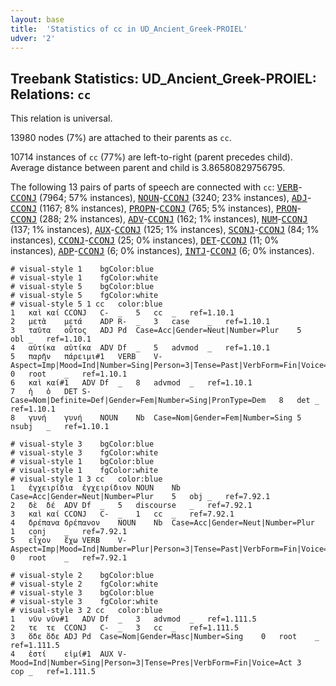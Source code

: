 ```yaml
---
layout: base
title:  'Statistics of cc in UD_Ancient_Greek-PROIEL'
udver: '2'
---
```


## Treebank Statistics: UD_Ancient_Greek-PROIEL: Relations: `cc`

This relation is universal.

13980 nodes (7%) are attached to their parents as `cc`.

10714 instances of `cc` (77%) are left-to-right (parent precedes child).
Average distance between parent and child is 3.86580829756795.

The following 13 pairs of parts of speech are connected with `cc`: <tt><a href="grc_proiel-pos-VERB.html">VERB</a></tt>-<tt><a href="grc_proiel-pos-CCONJ.html">CCONJ</a></tt> (7964; 57% instances), <tt><a href="grc_proiel-pos-NOUN.html">NOUN</a></tt>-<tt><a href="grc_proiel-pos-CCONJ.html">CCONJ</a></tt> (3240; 23% instances), <tt><a href="grc_proiel-pos-ADJ.html">ADJ</a></tt>-<tt><a href="grc_proiel-pos-CCONJ.html">CCONJ</a></tt> (1167; 8% instances), <tt><a href="grc_proiel-pos-PROPN.html">PROPN</a></tt>-<tt><a href="grc_proiel-pos-CCONJ.html">CCONJ</a></tt> (765; 5% instances), <tt><a href="grc_proiel-pos-PRON.html">PRON</a></tt>-<tt><a href="grc_proiel-pos-CCONJ.html">CCONJ</a></tt> (288; 2% instances), <tt><a href="grc_proiel-pos-ADV.html">ADV</a></tt>-<tt><a href="grc_proiel-pos-CCONJ.html">CCONJ</a></tt> (162; 1% instances), <tt><a href="grc_proiel-pos-NUM.html">NUM</a></tt>-<tt><a href="grc_proiel-pos-CCONJ.html">CCONJ</a></tt> (137; 1% instances), <tt><a href="grc_proiel-pos-AUX.html">AUX</a></tt>-<tt><a href="grc_proiel-pos-CCONJ.html">CCONJ</a></tt> (125; 1% instances), <tt><a href="grc_proiel-pos-SCONJ.html">SCONJ</a></tt>-<tt><a href="grc_proiel-pos-CCONJ.html">CCONJ</a></tt> (84; 1% instances), <tt><a href="grc_proiel-pos-CCONJ.html">CCONJ</a></tt>-<tt><a href="grc_proiel-pos-CCONJ.html">CCONJ</a></tt> (25; 0% instances), <tt><a href="grc_proiel-pos-DET.html">DET</a></tt>-<tt><a href="grc_proiel-pos-CCONJ.html">CCONJ</a></tt> (11; 0% instances), <tt><a href="grc_proiel-pos-ADP.html">ADP</a></tt>-<tt><a href="grc_proiel-pos-CCONJ.html">CCONJ</a></tt> (6; 0% instances), <tt><a href="grc_proiel-pos-INTJ.html">INTJ</a></tt>-<tt><a href="grc_proiel-pos-CCONJ.html">CCONJ</a></tt> (6; 0% instances).


~~~ conllu
# visual-style 1	bgColor:blue
# visual-style 1	fgColor:white
# visual-style 5	bgColor:blue
# visual-style 5	fgColor:white
# visual-style 5 1 cc	color:blue
1	καὶ	καί	CCONJ	C-	_	5	cc	_	ref=1.10.1
2	μετὰ	μετά	ADP	R-	_	3	case	_	ref=1.10.1
3	ταῦτα	οὗτος	ADJ	Pd	Case=Acc|Gender=Neut|Number=Plur	5	obl	_	ref=1.10.1
4	αὐτίκα	αὐτίκα	ADV	Df	_	5	advmod	_	ref=1.10.1
5	παρῆν	πάρειμι#1	VERB	V-	Aspect=Imp|Mood=Ind|Number=Sing|Person=3|Tense=Past|VerbForm=Fin|Voice=Act	0	root	_	ref=1.10.1
6	καὶ	καί#1	ADV	Df	_	8	advmod	_	ref=1.10.1
7	ἡ	ὁ	DET	S-	Case=Nom|Definite=Def|Gender=Fem|Number=Sing|PronType=Dem	8	det	_	ref=1.10.1
8	γυνή	γυνή	NOUN	Nb	Case=Nom|Gender=Fem|Number=Sing	5	nsubj	_	ref=1.10.1

~~~


~~~ conllu
# visual-style 3	bgColor:blue
# visual-style 3	fgColor:white
# visual-style 1	bgColor:blue
# visual-style 1	fgColor:white
# visual-style 1 3 cc	color:blue
1	ἐγχειρίδια	ἐγχειρίδιον	NOUN	Nb	Case=Acc|Gender=Neut|Number=Plur	5	obj	_	ref=7.92.1
2	δὲ	δέ	ADV	Df	_	5	discourse	_	ref=7.92.1
3	καὶ	καί	CCONJ	C-	_	1	cc	_	ref=7.92.1
4	δρέπανα	δρέπανον	NOUN	Nb	Case=Acc|Gender=Neut|Number=Plur	1	conj	_	ref=7.92.1
5	εἶχον	ἔχω	VERB	V-	Aspect=Imp|Mood=Ind|Number=Plur|Person=3|Tense=Past|VerbForm=Fin|Voice=Act	0	root	_	ref=7.92.1

~~~


~~~ conllu
# visual-style 2	bgColor:blue
# visual-style 2	fgColor:white
# visual-style 3	bgColor:blue
# visual-style 3	fgColor:white
# visual-style 3 2 cc	color:blue
1	νῦν	νῦν#1	ADV	Df	_	3	advmod	_	ref=1.111.5
2	τε	τε	CCONJ	C-	_	3	cc	_	ref=1.111.5
3	ὅδε	ὅδε	ADJ	Pd	Case=Nom|Gender=Masc|Number=Sing	0	root	_	ref=1.111.5
4	ἐστί	εἰμί#1	AUX	V-	Mood=Ind|Number=Sing|Person=3|Tense=Pres|VerbForm=Fin|Voice=Act	3	cop	_	ref=1.111.5

~~~


